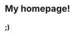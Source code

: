 <html>
  <head>
    <title>My Homepage!</title>
  </head>
  
  <body>
    <h1>My homepage!</h1>
    <h2>
      ;)
    </h2>
  </body>

</html>
